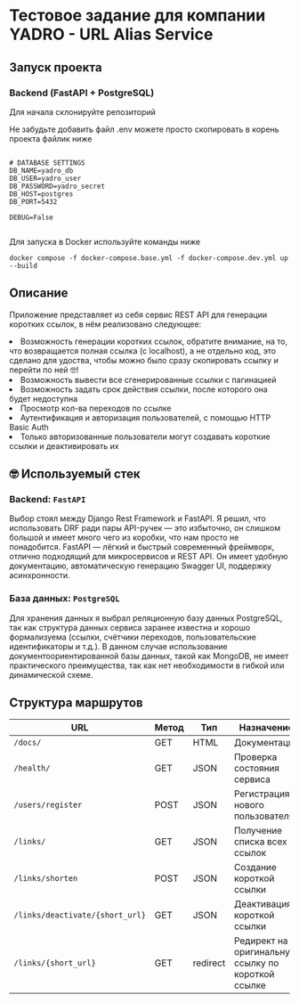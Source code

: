  <h1>Тестовое задание для компании YADRO - URL Alias Service</h1>

<h2>Запуск проекта</h2>

<h3>Backend (FastAPI + PostgreSQL)</h3>

<p>Для начала склонируйте репозиторий</p>

<p>Не забудьте добавить файл .env можете просто скопировать в корень проекта файлик ниже</p>

<pre><code>
# DATABASE SETTINGS
DB_NAME=yadro_db
DB_USER=yadro_user
DB_PASSWORD=yadro_secret
DB_HOST=postgres
DB_PORT=5432

DEBUG=False

</code></pre>

<p>Для запуска в Docker используйте команды ниже</p>

<pre><code>docker compose -f docker-compose.base.yml -f docker-compose.dev.yml up --build</code></pre>

<h2>Описание</h2>

<p>
Приложение представляет из себя сервис REST API для генерации коротких ссылок, в нём реализовано следующее:
<li>Возможность генерации коротких ссылок, обратите внимание, на то, что возвращается полная ссылка (с localhost), а не отдельно код, это сделано для удоства, чтобы можно было сразу скопировать ссылку и перейти по ней 🤓! </li>
<li>Возможность вывести все сгенерированные ссылки с пагинацией</li>
<li>Возможность задать срок действия ссылки, после которого она будет недоступна</li>
<li>Просмотр кол-ва переходов по ссылке</li>
<li>Аутентификация и авторизация пользователей, с помощью HTTP Basic Auth</li>
<li>Только авторизованные пользователи могут создавать короткие ссылки и деактивировать их</li>
 
</p>

<h2>🤓 Используемый стек</h2>

<h3>Backend: <code>FastAPI</code></h3>
<p>
Выбор стоял между Django Rest Framework и FastAPI. Я решил, что использовать DRF ради пары API-ручек — это избыточно, он слишком большой и имеет много чего из коробки, что нам просто не понадобится. 
FastAPI — лёгкий и быстрый современный фреймворк, отлично подходящий для микросервисов и REST API. 
Он имеет удобную документацию, автоматическую генерацию Swagger UI, поддержку асинхронности.
</p>

<h3>База данных: <code>PostgreSQL</code></h3>
<p>
Для хранения данных я выбрал реляционную базу данных PostgreSQL, так как структура данных сервиса заранее известна и хорошо формализуема (ссылки, счётчики переходов, пользовательские идентификаторы и т.д.). В данном случае использование документоориентированной базы данных, такой как MongoDB, не имеет практического преимущества, так как нет необходимости в гибкой или динамической схеме.
</p>

<h2> Структура маршрутов </h2>

| URL                                 | Метод | Тип        | Назначение                                           | Аутентификация |
|-------------------------------------|-------|------------|------------------------------------------------------|----------------|
| `/docs/`                            | GET   | HTML       | Документация                                         | Нет            |
| `/health/`                          | GET   | JSON       | Проверка состояния сервиса                           | Нет            |
| `/users/register`                  | POST  | JSON       | Регистрация нового пользователя                      | Нет            |
| `/links/`                           | GET   | JSON       | Получение списка всех ссылок                         | Нет            |
| `/links/shorten`                   | POST  | JSON       | Создание короткой ссылки                             | Basic Auth     |
| `/links/deactivate/{short_url}`    | GET   | JSON       | Деактивация короткой ссылки                          | Basic Auth     |
| `/links/{short_url}`               | GET   | redirect   | Редирект на оригинальную ссылку по короткой ссылке   | Нет            |
